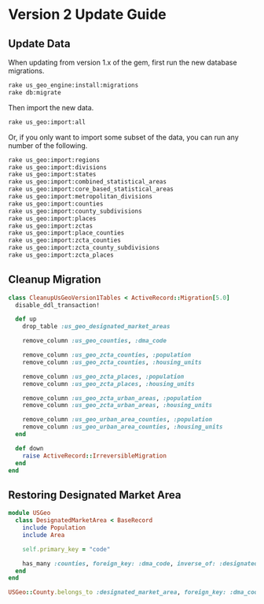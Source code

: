 # Version 2 Update Guide

## Update Data

When updating from version 1.x of the gem, first run the new database migrations.

```bash
rake us_geo_engine:install:migrations
rake db:migrate
```

Then import the new data.

```bash
rake us_geo:import:all
```

Or, if you only want to import some subset of the data, you can run any number of the following.

```bash
rake us_geo:import:regions
rake us_geo:import:divisions
rake us_geo:import:states
rake us_geo:import:combined_statistical_areas
rake us_geo:import:core_based_statistical_areas
rake us_geo:import:metropolitan_divisions
rake us_geo:import:counties
rake us_geo:import:county_subdivisions
rake us_geo:import:places
rake us_geo:import:zctas
rake us_geo:import:place_counties
rake us_geo:import:zcta_counties
rake us_geo:import:zcta_county_subdivisions
rake us_geo:import:zcta_places
```

## Cleanup Migration

```ruby
class CleanupUsGeoVersion1Tables < ActiveRecord::Migration[5.0]
  disable_ddl_transaction!

  def up
    drop_table :us_geo_designated_market_areas

    remove_column :us_geo_counties, :dma_code

    remove_column :us_geo_zcta_counties, :population
    remove_column :us_geo_zcta_counties, :housing_units

    remove_column :us_geo_zcta_places, :population
    remove_column :us_geo_zcta_places, :housing_units

    remove_column :us_geo_zcta_urban_areas, :population
    remove_column :us_geo_zcta_urban_areas, :housing_units

    remove_column :us_geo_urban_area_counties, :population
    remove_column :us_geo_urban_area_counties, :housing_units
  end

  def down
    raise ActiveRecord::IrreversibleMigration
  end
end
```

## Restoring Designated Market Area

```ruby
module USGeo
  class DesignatedMarketArea < BaseRecord
    include Population
    include Area

    self.primary_key = "code"

    has_many :counties, foreign_key: :dma_code, inverse_of: :designated_market_area
  end
end

USGeo::County.belongs_to :designated_market_area, foreign_key: :dma_code, optional: true, inverse_of: :counties
```
